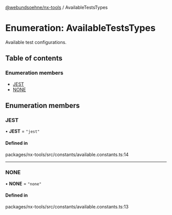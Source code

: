 [@webundsoehne/nx-tools](../README.md) / AvailableTestsTypes

# Enumeration: AvailableTestsTypes

Available test configurations.

## Table of contents

### Enumeration members

- [JEST](AvailableTestsTypes.md#jest)
- [NONE](AvailableTestsTypes.md#none)

## Enumeration members

### JEST

• **JEST** = `"jest"`

#### Defined in

packages/nx-tools/src/constants/available.constants.ts:14

---

### NONE

• **NONE** = `"none"`

#### Defined in

packages/nx-tools/src/constants/available.constants.ts:13
